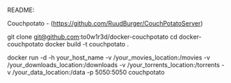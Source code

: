 README:

Couchpotato - (https://github.com/RuudBurger/CouchPotatoServer)

git clone git@github.com:to0w1r3d/docker-couchpotato
cd docker-couchpotato
docker build -t couchpotato .

docker run -d -h your_host_name -v /your_movies_location:/movies -v /your_downloads_location:/downloads -v /your_torrents_location:/torrents -v /your_data_location:/data -p 5050:5050 couchpotato
